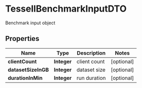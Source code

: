 

# TessellBenchmarkInputDTO

Benchmark input object

## Properties

Name | Type | Description | Notes
------------ | ------------- | ------------- | -------------
**clientCount** | **Integer** | client count |  [optional]
**datasetSizeInGB** | **Integer** | dataset size |  [optional]
**durationInMin** | **Integer** | run duration |  [optional]



